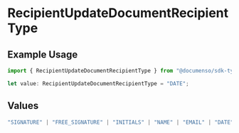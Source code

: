 # RecipientUpdateDocumentRecipientType

## Example Usage

```typescript
import { RecipientUpdateDocumentRecipientType } from "@documenso/sdk-typescript/models/operations";

let value: RecipientUpdateDocumentRecipientType = "DATE";
```

## Values

```typescript
"SIGNATURE" | "FREE_SIGNATURE" | "INITIALS" | "NAME" | "EMAIL" | "DATE" | "TEXT" | "NUMBER" | "RADIO" | "CHECKBOX" | "DROPDOWN"
```